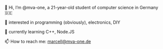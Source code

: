 👋 Hi, I’m @mva-one, a 21-year-old student of computer science in Germany 🇩🇪

👀 interested in programming (obviously), electronics, DIY

🌱 currently learning C++, Node.JS

📫 How to reach me: marcell@mva-one.de

<!---
mva-one/mva-one is a ✨ special ✨ repository because its `README.md` (this file) appears on your GitHub profile.
You can click the Preview link to take a look at your changes.
--->
